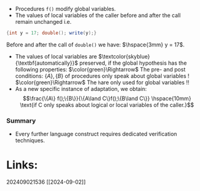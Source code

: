 - Procedures `f()` modify global variables.
- The values of local variables of the caller before and after the call remain unchanged i.e. 
```java
{int y = 17; double(); write(y);}
```
Before and after the call of `double()` we have: $\hspace{3mm} y = 17$.

- The values of local variables are $\textcolor{skyblue}{\textbf{automatically}}$ preserved, if the global hypothesis has the following properties:
$\color{green}\Rightarrow$ The pre- and post conditions: $\{A\}, \{B\}$ of procedures only speak about global variables !
$\color{green}\Rightarrow$ The `h`are only used for global variables !!
- As a new specific instance of adaptation, we obtain:$$\frac{\{A\} f();\{B\}}{\{A\land C\}f();\{B\land C\}} \hspace{10mm} \text{if C only speaks about logical or local variables of the caller.}$$
### Summary
- Every further language construct requires dedicated verification techniques.



# Links: 




202409021536
[[2024-09-02]]